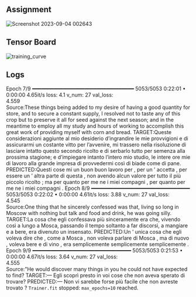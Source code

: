 ## Assignment
![Screenshot 2023-09-04 002643](https://github.com/gdeotale/ERA/assets/8176219/0e93990d-ce32-4dc5-a292-a28010d18c00)

## Tensor Board
![training_curve](https://github.com/gdeotale/ERA/assets/8176219/3f24258e-ce95-4e06-b0c7-63c052aec7d0)

## Logs

Epoch 7/9  ━━━━━━━━━━━━━━━━━━━━━━━━━━━━━━━━━ 5053/5053 0:22:01 • 0:00:00 4.65it/s loss: 4.1 v_num: 27 val_loss:    
                                                                                  4.559                            
Source:These things being added to my desire of having a good quantity for store, and to secure a constant supply, 
I resolved not to taste any of this crop but to preserve it all for seed against the next season; and in the 
meantime to employ all my study and hours of working to accomplish this great work of providing myself with corn 
and bread.
TARGET:Queste considerazioni aggiunte al mio desiderio d’ingrandire le mie provvigioni e di assicurarmi un costante
vitto per l’avvenire, mi trassero nella risoluzione di lasciare intatto questo secondo ricolto e di serbarlo tutto 
per semenza alla prossima stagione; e d’impiegare intanto l’intero mio studio, le intere ore mie di lavoro alla 
grande impresa di provvedermi così di biade come di pane.
PREDICTED:Questi cose mi un buon buon lavoro per , per un ’ accetta , per essere un ’ altra parte di questa , non 
avendo alcun valore per tutto il più piccolo ricolto ; ma per quanto per me ne i miei compagni , per quanto per me 
ne i miei compagni .
Epoch 8/9  ━━━━━━━━━━━━━━━━━━━━━━━━━━━━━━━━ 5053/5053 0:22:02 • 0:00:00 4.61it/s loss: 3.88 v_num: 27 val_loss:    
                                                                                 4.545                             
Source:One thing that he sincerely confessed was that, living so long in Moscow with nothing but talk and food and 
drink, he was going silly.
TARGET:La cosa che egli confessava più sinceramente era che, vivendo così a lungo a Mosca, passando il tempo 
soltanto a far discorsi, a mangiare e a bere, era divenuto un insensato.
PREDICTED:Un ’ unica cosa che egli voleva dire che , come a Mosca , non voleva parlare di Mosca , ma di nuovo , 
voleva bere e di vino , era semplicemente semplicemente semplicemente .
Epoch 9/9  ━━━━━━━━━━━━━━━━━━━━━━━━━━━━━━━━ 5053/5053 0:21:53 • 0:00:00 4.67it/s loss: 3.64 v_num: 27 val_loss:    
                                                                                 4.555                             
Source:"He would discover many things in you he could not have expected to find?
TARGET:— Egli scoprì presto in voi cose che non aveva sperato di trovare?
PREDICTED:— Non vi sarebbe forse più facile che non avreste trovato ?
`Trainer.fit` stopped: `max_epochs=10` reached.
